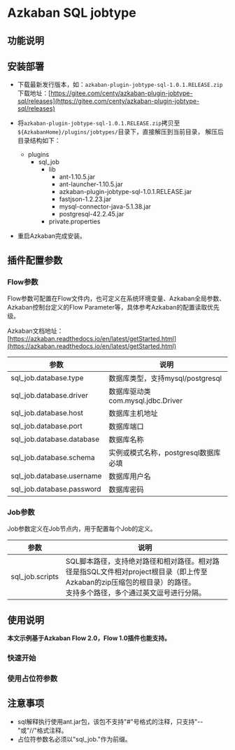 # Azkaban SQL jobtype

## 功能说明


## 安装部署
- 下载最新发行版本，如：`azkaban-plugin-jobtype-sql-1.0.1.RELEASE.zip`
下载地址：[https://gitee.com/centy/azkaban-plugin-jobtype-sql/releases](https://gitee.com/centy/azkaban-plugin-jobtype-sql/releases)

- 将`azkaban-plugin-jobtype-sql-1.0.1.RELEASE.zip`拷贝至`${AzkabanHome}/plugins/jobtypes/`目录下，直接解压到当前目录，
解压后目录结构如下：
    - plugins
        - sql_job 
            - lib
                - ant-1.10.5.jar
                - ant-launcher-1.10.5.jar
                - azkaban-plugin-jobtype-sql-1.0.1.RELEASE.jar
                - fastjson-1.2.23.jar
                - mysql-connector-java-5.1.38.jar
                - postgresql-42.2.45.jar
            - private.properties

- 重启Azkaban完成安装。

## 插件配置参数
### Flow参数
Flow参数可配置在Flow文件内，也可定义在系统环境变量、Azkaban全局参数、Azkaban控制台定义的Flow Parameter等，具体参考Azkaban的配置读取优先级。

Azkaban文档地址：[https://azkaban.readthedocs.io/en/latest/getStarted.html](https://azkaban.readthedocs.io/en/latest/getStarted.html)

参数|说明
--|--
sql_job.database.type|数据库类型，支持mysql/postgresql 
sql_job.database.driver|数据库驱动类com.mysql.jdbc.Driver
sql_job.database.host|数据库主机地址
sql_job.database.port|数据库端口
sql_job.database.database|数据库名称
sql_job.database.schema|实例或模式名称，postgresql数据库必填
sql_job.database.username|数据库用户名
sql_job.database.password|数据库密码

### Job参数
Job参数定义在Job节点内，用于配置每个Job的定义。

参数|说明
--|--
sql_job.scripts|SQL脚本路径，支持绝对路径和相对路径。相对路径是指SQL文件相对project根目录（即上传至Azkaban的zip压缩包的根目录）的路径。<br>支持多个路径，多个通过英文逗号进行分隔。

## 使用说明
**本文示例基于Azkaban Flow 2.0，Flow 1.0插件也能支持。**

### 快速开始


### 使用占位符参数

## 注意事项
- sql解释执行使用ant.jar包，该包不支持"#"号格式的注释，只支持"--"或"//"格式注释。
- 占位符参数名必须以"sql_job."作为前缀。

